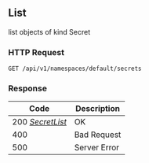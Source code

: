 List
----
list objects of kind Secret

### HTTP Request

`GET /api/v1/namespaces/default/secrets`


### Response

| Code | Description |
| --- | --- |
| 200 _[SecretList](index.md#secretlist)_ | OK |
| 400 | Bad Request |
| 500 | Server Error |
